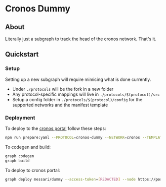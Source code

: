 # Cronos Dummy

## About

Literally just a subgraph to track the head of the cronos network. That's it.

## Quickstart

### Setup

Setting up a new subgraph will require mimicing what is done currently.

- Under `./protocols` will be the fork in a new folder
- Any protocol-specific mappings will live in `./protocols/$(protocol)/src`
- Setup a config folder in `./protocols/$(protocol)/config` for the supported networks and the manifest template

### Deployment

To deploy to the [cronos portal](https://portal.cronoslabs.com/) follow these steps:

```bash
npm run prepare:yaml --PROTOCOL=cronos-dummy --NETWORK=cronos --TEMPLATE=cronos.dummy.template.yaml
```

To codegen and build:

```bash
graph codegen
graph build
```

To deploy to cronos portal:

```bash
graph deploy messari/dummy --access-token=[REDACTED] --node https://portal-api.cronoslabs.com/deploy --ipfs https://api.thegraph.com/ipfs
```
